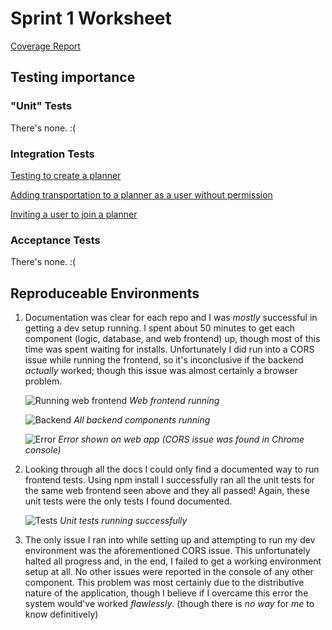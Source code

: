 # Sprint 1 Worksheet

[Coverage Report](https://github.com/Adrian-Moreira/PlanPals/releases/download/Sprint1/coverage.tar.gz)

## Testing importance

### "Unit" Tests

There's none. :(

### Integration Tests

[Testing to create a planner](https://github.com/Adrian-Moreira/PlanPals/blob/c526a134c8ed5059bc16087ea578ae5caf847678/planner-service/__tests__/planner-routes.test.ts#L196)

[Adding transportation to a planner as a user without permission](https://github.com/Adrian-Moreira/PlanPals/blob/11f87d012a3addf533af8bba8c768170cd42c5c1/planner-service/__tests__/t11n-route.test.ts#L186)

[Inviting a user to join a planner](https://github.com/Adrian-Moreira/PlanPals/blob/11f87d012a3addf533af8bba8c768170cd42c5c1/planner-service/__tests__/planner-routes.test.ts#L293)

### Acceptance Tests

There's none. :(

## Reproduceable Environments
1.
	Documentation was clear for each repo and I was *mostly* successful in getting a dev setup running. I spent about 50 minutes to get each component (logic, database, and web frontend) up, though most of this time was spent waiting for installs. Unfortunately I did run into a CORS issue while running the frontend, so it's inconclusive if the backend *actually* worked; though this issue was almost certainly a browser problem.
	
	![Running web frontend](https://i.imgur.com/7Dhoofr.png)
*Web frontend running*

	![Backend](https://i.imgur.com/OagQKTm.png)
*All backend components running*

	![Error](https://i.imgur.com/6OEU5Yg.png)
*Error shown on web app (CORS issue was found in Chrome console)*


2.
	Looking through all the docs I could only find a documented way to run frontend tests. Using npm install I successfully ran all the unit tests for the same web frontend seen above and they all passed! Again, these unit tests were the only tests I found documented.
	
	![Tests](https://i.imgur.com/D0X2mjN.png)
	*Unit tests running successfully*

3.
	The only issue I ran into while setting up and attempting to run my dev environment was the aforementioned CORS issue. This unfortunately halted all progress and, in the end, I failed to get a working environment setup at all. No other issues were reported in the console of any other component. This problem was most certainly due to the distributive nature of the application, though I believe if I overcame this error the system would've worked *flawlessly*. (though there is *no way* for *me* to know definitively)
